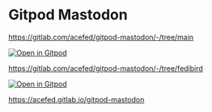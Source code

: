 # Gitpod Mastodon
https://gitlab.com/acefed/gitpod-mastodon/-/tree/main

[![Open in Gitpod](https://gitpod.io/button/open-in-gitpod.svg)](https://gitpod.io/#GITTAG=main/https://gitlab.com/acefed/gitpod-mastodon)

https://gitlab.com/acefed/gitpod-mastodon/-/tree/fedibird

[![Open in Gitpod](https://gitpod.io/button/open-in-gitpod.svg)](https://gitpod.io/#GITTAG=fedibird/https://gitlab.com/acefed/gitpod-mastodon/-/tree/fedibird)

https://acefed.gitlab.io/gitpod-mastodon
